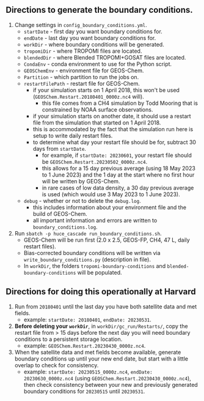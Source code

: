 ## Directions to generate the boundary conditions.

1. Change settings in `config_boundary_conditions.yml`.
   - `startDate`       - first day you want boundary conditions for.
   - `endDate`         - last day you want boundary conditions for.
   - `workDir`         - where boundary conditions will be generated.
   - `tropomiDir`      - where TROPOMI files are located.
   - `blendedDir`      - where Blended TROPOMI+GOSAT files are located.
   - `CondaEnv`        - conda environment to use for the Python script.
   - `GEOSChemEnv`     - environment file for GEOS-Chem.
   - `Partition`       - which partition to run the jobs on.
   - `restartFilePath` - restart file for GEOS-Chem.
      - if your simulation starts on 1 April 2018, this won't be used (`GEOSChem.Restart.20180401_0000z.nc4` will).
         - this file comes from a CH4 simulation by Todd Mooring that is constrained by NOAA surface observations.
      - if your simulation starts on another date, it should use a restart file from the simulation that started on 1 April 2018.
      - this is accommodated by the fact that the simulation run here is setup to write daily restart files.
      - to determine what day your restart file should be for, subtract 30 days from `startDate`.
         - for example, if `startDate: 20230601`, your restart file should be `GEOSChem.Restart.20230502_0000z.nc4`.
         - this allows for a 15 day previous average (using 18 May 2023 to 1 June 2023) and the 1 day at the start where no first hour will be written by GEOS-Chem.
         - in rare cases of low data density, a 30 day previous average is used (which would use 3 May 2023 to 1 June 2023).
   - `debug`           - whether or not to delete the `debug.log`.
      - this includes information about your environment file and the build of GEOS-Chem.
      - all important information and errors are written to `boundary_conditions.log`.
2. Run `sbatch -p huce_cascade run_boundary_conditions.sh`.
   - GEOS-Chem will be run first (2.0 x 2.5, GEOS-FP, CH4, 47 L, daily restart files).
   - Bias-corrected boundary conditions will be written via `write_boundary_conditions.py` (description in file).
   - In `workDir`, the folders `tropomi-boundary-conditions` and `blended-boundary-conditions` will be populated.

## Directions for doing this operationally at Harvard
1. Run from `20180401` until the last day you have both satellite data and met fields.
   - example: `startDate: 20180401`, `endDate: 20230531`.
2. **Before deleting your `workDir`**, in `workDir/gc_run/Restarts/`, copy the restart file from > 15 days before the next day you will need boundary conditions to a persistent storage location.
   - example: `GEOSChem.Restart.20230430_0000z.nc4`.
3. When the satellite data and met fields become available, generate boundary conditions up until your new end date, but start with a little overlap to check for consistency.
   - example: `startDate: 20230515_0000z.nc4`, `endDate: 20230630_0000z.nc4` (using `GEOSChem.Restart.20230430_0000z.nc4`), then check consistency between your new and previously generated boundary conditions for `20230515` until `20230531`.